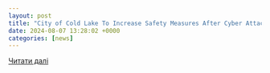 ```yaml
---
layout: post
title: "City of Cold Lake To Increase Safety Measures After Cyber Attack"
date: 2024-08-07 13:28:02 +0000
categories: [news]
---
```


[Читати далі](https://www.myvegrevillenow.com/7457/news/city-of-cold-lake-to-increase-safety-measures-after-cyber-attack/)
